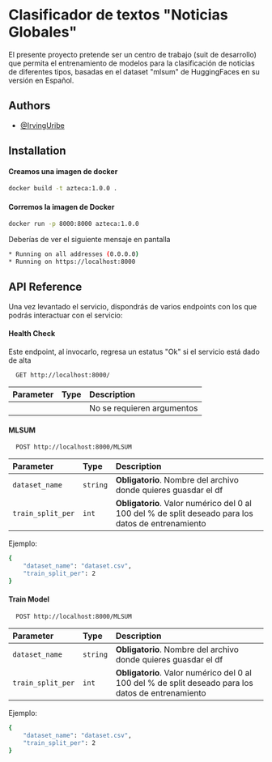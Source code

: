 # Clasificador de textos "Noticias Globales"

El presente proyecto pretende ser un centro de trabajo (suit de desarrollo) que permita el entrenamiento de modelos para la clasificación de noticias de diferentes tipos, basadas en el dataset "mlsum" de HuggingFaces en su versión en Español.


## Authors

- [@IrvingUribe](https://github.com/Irving67/)


## Installation

#### Creamos una imagen de docker 
```bash
docker build -t azteca:1.0.0 .
```

#### Corremos la imagen de Docker
```bash
docker run -p 8000:8000 azteca:1.0.0
```

Deberías de ver el siguiente mensaje en pantalla
```bash
* Running on all addresses (0.0.0.0)
* Running on https://localhost:8000
```
    
## API Reference

Una vez levantado el servicio, dispondrás de varios endpoints con los que podrás interactuar con el servicio:

#### Health Check

Este endpoint, al invocarlo, regresa un estatus "Ok" si el servicio está dado de alta

```http
  GET http://localhost:8000/
```

| Parameter | Type     | Description                |
| :-------- | :------- | :------------------------- |
|           |          | No se requieren argumentos |

#### MLSUM

```http
  POST http://localhost:8000/MLSUM
```

| Parameter | Type     | Description                       |
| :-------- | :------- | :-------------------------------- |
| `dataset_name`  | `string` | **Obligatorio**. Nombre del archivo donde quieres guasdar el df |
| `train_split_per`  | `int` | **Obligatorio**. Valor numérico del 0 al 100 del % de split deseado para los datos de entrenamiento |

Ejemplo:
```bash
{
    "dataset_name": "dataset.csv",
    "train_split_per": 2
}
```

#### Train Model

```http
  POST http://localhost:8000/MLSUM
```

| Parameter | Type     | Description                       |
| :-------- | :------- | :-------------------------------- |
| `dataset_name`  | `string` | **Obligatorio**. Nombre del archivo donde quieres guasdar el df |
| `train_split_per`  | `int` | **Obligatorio**. Valor numérico del 0 al 100 del % de split deseado para los datos de entrenamiento |

Ejemplo:
```bash
{
    "dataset_name": "dataset.csv",
    "train_split_per": 2
}
```


